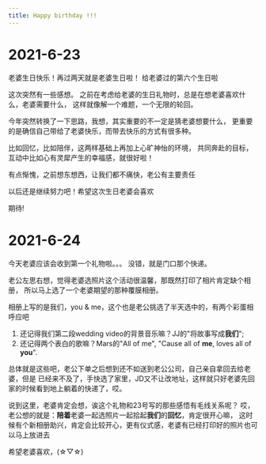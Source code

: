 ```yaml
---
title: Happy birthday !!! 
---
```


# 2021-6-23
老婆生日快乐！再过两天就是老婆生日啦！
给老婆过的第六个生日啦

这次突然有一些感想。
之前在考虑给老婆的生日礼物时，总是在想老婆喜欢什么，老婆需要什么，
这样就像解一个难题，一个无限的轮回。

今年突然转换了一下思路，我想，其实重要的不一定是猜老婆想要什么，
更重要的是确信自己带给了老婆快乐，而带去快乐的方式有很多种。

比如回忆，比如陪伴，这两样基础上再加上心旷神怡的环境，
共同奔赴的目标，互动中比如心有灵犀产生的幸福感，就很好啦！

有点惭愧，之前想东想西，让我们都不痛快，老公有主要责任

以后还是继续努力吧！希望这次生日老婆会喜欢

期待!

# 2021-6-24

今天老婆应该会收到第一个礼物啦。。。
没错，就是门口那个快递。

老公左思右想，觉得老婆选照片这个活动很温馨，那既然打印了相片肯定缺个相册，
所以马上选了一个老婆期望的那种覆膜相册。

相册上写的是我们，you & me，这个也是老公挑选了半天选中的，有两个彩蛋相呼应吧
1. 还记得我们第二段wedding video的背景音乐嘛？JJ的"将故事写成**我们**";
2. 还记得两个表白的歌嘛？Mars的"All of me", "Cause all of **me**, loves all of **you**".

总体就是这些吧，老公下单之后想到还不如送到老公公司，自己亲自拿回去给老婆，但是
已经来不及了，手快选了家里，JD又不让改地址，这样就只好老婆先回家的时候看到地上躺着的快递了，哎。

说到这里，老婆肯定会想，诶这个礼物和23号写的那些感悟有毛线关系呢？
哎，老公想的就是：**陪着**老婆一起选照片一起拾起**我们**的**回忆**，肯定很开心嘛，
这时候有个新相册助兴，肯定会比较开心，更有仪式感，老婆有已经打印好的照片也可以马上放进去

希望老婆喜欢，(☆▽☆)
